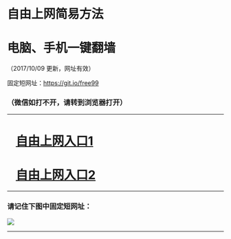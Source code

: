 ﻿# 自由上网简易方法

# 电脑、手机一键翻墙

（2017/10/09 更新，网址有效）

固定短网址：https://git.io/free99

### （微信如打不开，请转到浏览器打开）


***





# &nbsp;&nbsp; <a href="http://ft1592112641.fwq-tz-1001.info/fwqtz01.html?t=10090011103 " target="_blank">自由上网入口1</a>
# &nbsp;&nbsp; <a href="http://ft2823710432.fwq-tz-1002.info/fwqtz02.html?t=100900123392 " target="_blank">自由上网入口2</a>
***

### 请记住下图中固定短网址：

<img src="https://s3-us-west-2.amazonaws.com/fwq-1001/yjfq-20170905okok.png" /> 


***

